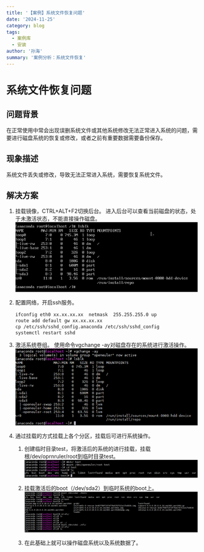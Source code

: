 ```yaml
---
title: '【案例】系统文件恢复问题'
date: '2024-11-25'
category: blog
tags:
  - 案例库
  - 安装
author: '孙海'
summary: '案例分析：系统文件恢复'
---
```


# 系统文件恢复问题

## 问题背景

在正常使用中常会出现误删系统文件或其他系统修改无法正常进入系统的问题，需要进行磁盘系统的恢复或修改，或者之前有重要数据需要备份保存。

## 现象描述

系统文件丢失或修改，导致无法正常进入系统，需要恢复系统文件。

## 解决方案

1. 挂载镜像，CTRL+ALT+F2切换后台。
  进入后台可以查看当前磁盘的状态，处于未激活状态，不能直接操作磁盘。
 ![image](./figures/系统恢复_未激活.png)
2. 配置网络，开启ssh服务。

    ```
    ifconfig eth0 xx.xx.xx.xx  netmask  255.255.255.0 up
    route add default gw xx.xx.xx.xx
    cp /etc/ssh/sshd_config.anaconda /etc/ssh/sshd_config
    systemctl restart sshd
    ```

3. 激活系统卷组。
  使用命令vgchange -ay对磁盘存在的系统进行激活操作。
 ![image](./figures/系统恢复_激活.png)
4. 通过挂载的方式挂载上各个分区，挂载后可进行系统操作。

    1) 创建临时目录test，将激活后的系统的进行挂载，挂载根/dev/oprnruler/root到临时目录test。
    ![image](./figures/系统恢复_挂载根.png)

    2) 挂载激活后的boot（/dev/sda2）到临时系统的boot上。
    ![image](./figures/系统恢复_挂载boot.png)

    3) 在此基础上就可以操作磁盘系统以及系统数据了。
